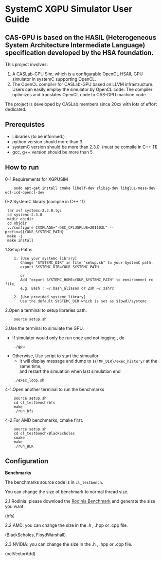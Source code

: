 # SystemC XGPU Simulator User Guide 

## CAS-GPU is based on the HASIL (Heterogeneous System Architecture Intermediate Language) specification developed by the HSA foundation.

This project involves:
1. A CASLab-GPU Sim, which is a configurable OpenCL HSAIL GPU simulator in systemC supporting OpenCL. 
2. The OpenCL compiler for CASLab-GPU based on LLVM infrastructure. Users can easily employ the simulator by OpenCL code. The compiler optimizes and translates OpenCL code to CAS-GPU machine code.

The project is developed by CASLab members since 20xx with lots of effort dedicated.

## Prerequistes
- Libraries (to be informed.)
- python version should more than 3.
- systemC version should be more than 2.3.0. (must be compile in C++ 11)
- gcc, g++ version should be more than 5.

## How to run
0-1.Requirements for XGPUSIM
```
    sudo apt-get install cmake libelf-dev zlib1g-dev libglu1-mesa-dev ocl-icd-opencl-dev
```
0-2.SystemC library (compile in C++ 11)
 ```
  tar xvf systemc-2.3.0.tgz
  cd systemc-2.3.0
  mkdir objdir
  cd objdir
  ../configure CXXFLAGS="-DSC_CPLUSPLUS=201103L" --prefix=${YOUR_SYSTEMC_PATH}
  make -j
  make install
  ```

1.Setup Paths.

```    
    1. [Use your systemc library]
       Change "SYSTEMC_DIR" in file "setup.sh" to your SystemC path.
       export SYSTEMC_DIR=YOUR_SYSTEMC_PATH

       or 
       Add "export SYSTEMC_HOME=YOUR_SYSTEMC_PATH" to environment rc file, 
       e.g. Bash : ~/.bash_aliases or Zsh ~/.zshrc

    2. [Use provided systemc library] 
       Use the default SYSTEMC_DIR which is set as $(pwd)/systemc
``` 
2.Open a terminal to setup libraries path.

```    
    source setup.sh
``` 
3.Use the terminal to simulate the GPU.
- If simulator would only be run once and not logging , do

```
    ./gpu
```

- Otherwise, Use script to start the simuatlor
   - It will display message and dump to `${TMP_DIR}/exec_history/` at the same  time,\
    and restart the simuation when last simulation end
```
    ./exec_loop.sh
```
4-1.Open another terminal to run the benchmarks  

```   
    source setup.sh
    cd cl_testbench/bfs
    make
    ./run_bfs

``` 

4-2.For AMD benchmarks, cmake first.

```   
    source setup.sh
    cd cl_testbench/BlackScholes
    cmake .
    make
    ./run_BLK
``` 

## Configuration

**Benchmarks**

The benchmarks source code is in `cl_testbench`.

You can change the size of benchmark to normal thread size.

2.1 Rodinia: please download the [Rodinia Benchmark](https://github.com/yuhc/gpu-rodinia/tree/master/opencl) and generate the size you want.

(bfs)
    
2.2 AMD: you can change the size in the .h , .hpp or .cpp file.

(BlackScholes, FloydWarshall)

2.3 NVIDIA: you can change the size in the .h , .hpp or .cpp file.

(oclVectorAdd)
